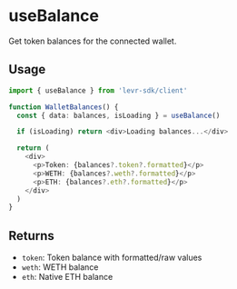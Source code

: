 # useBalance

Get token balances for the connected wallet.

## Usage

```typescript
import { useBalance } from 'levr-sdk/client'

function WalletBalances() {
  const { data: balances, isLoading } = useBalance()

  if (isLoading) return <div>Loading balances...</div>

  return (
    <div>
      <p>Token: {balances?.token?.formatted}</p>
      <p>WETH: {balances?.weth?.formatted}</p>
      <p>ETH: {balances?.eth?.formatted}</p>
    </div>
  )
}
```

## Returns

- `token`: Token balance with formatted/raw values
- `weth`: WETH balance
- `eth`: Native ETH balance
